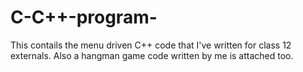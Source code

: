 # C-C++-program-
This contails the menu driven C++ code that I've written for class 12 externals. Also a hangman game code written by me is attached too.
